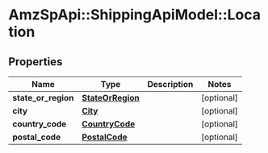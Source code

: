 # AmzSpApi::ShippingApiModel::Location

## Properties
Name | Type | Description | Notes
------------ | ------------- | ------------- | -------------
**state_or_region** | [**StateOrRegion**](StateOrRegion.md) |  | [optional] 
**city** | [**City**](City.md) |  | [optional] 
**country_code** | [**CountryCode**](CountryCode.md) |  | [optional] 
**postal_code** | [**PostalCode**](PostalCode.md) |  | [optional] 

